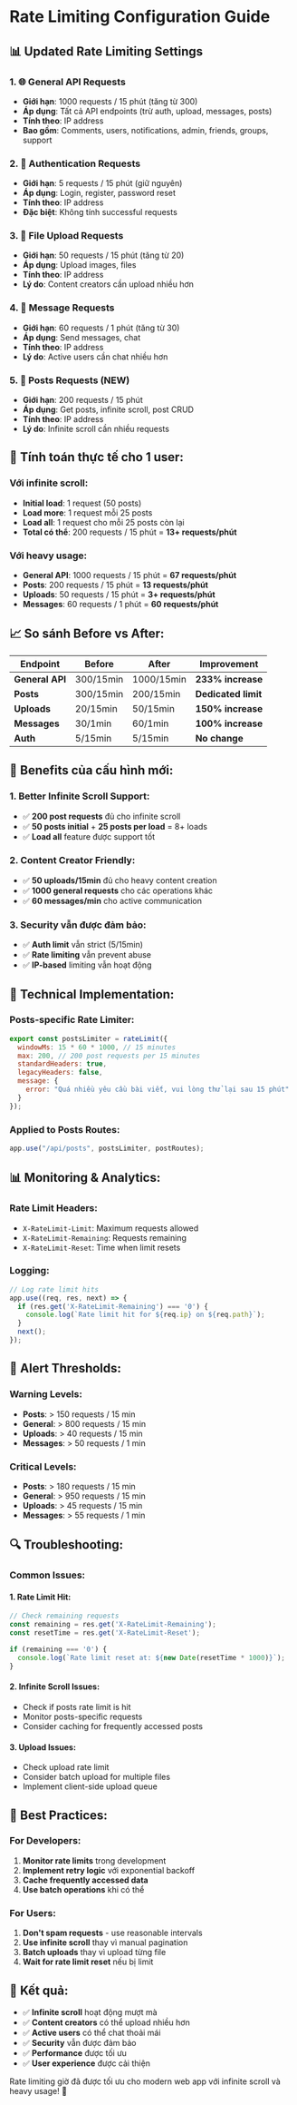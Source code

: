 # Rate Limiting Configuration Guide

## 📊 **Updated Rate Limiting Settings**

### 1. **🌐 General API Requests**
- **Giới hạn**: 1000 requests / 15 phút (tăng từ 300)
- **Áp dụng**: Tất cả API endpoints (trừ auth, upload, messages, posts)
- **Tính theo**: IP address
- **Bao gồm**: Comments, users, notifications, admin, friends, groups, support

### 2. **🔐 Authentication Requests**
- **Giới hạn**: 5 requests / 15 phút (giữ nguyên)
- **Áp dụng**: Login, register, password reset
- **Tính theo**: IP address
- **Đặc biệt**: Không tính successful requests

### 3. **📁 File Upload Requests**
- **Giới hạn**: 50 requests / 15 phút (tăng từ 20)
- **Áp dụng**: Upload images, files
- **Tính theo**: IP address
- **Lý do**: Content creators cần upload nhiều hơn

### 4. **💬 Message Requests**
- **Giới hạn**: 60 requests / 1 phút (tăng từ 30)
- **Áp dụng**: Send messages, chat
- **Tính theo**: IP address
- **Lý do**: Active users cần chat nhiều hơn

### 5. **📝 Posts Requests (NEW)**
- **Giới hạn**: 200 requests / 15 phút
- **Áp dụng**: Get posts, infinite scroll, post CRUD
- **Tính theo**: IP address
- **Lý do**: Infinite scroll cần nhiều requests

## 🚀 **Tính toán thực tế cho 1 user:**

### **Với infinite scroll:**
- **Initial load**: 1 request (50 posts)
- **Load more**: 1 request mỗi 25 posts
- **Load all**: 1 request cho mỗi 25 posts còn lại
- **Total có thể**: 200 requests / 15 phút = **13+ requests/phút**

### **Với heavy usage:**
- **General API**: 1000 requests / 15 phút = **67 requests/phút**
- **Posts**: 200 requests / 15 phút = **13 requests/phút**
- **Uploads**: 50 requests / 15 phút = **3+ requests/phút**
- **Messages**: 60 requests / 1 phút = **60 requests/phút**

## 📈 **So sánh Before vs After:**

| Endpoint | Before | After | Improvement |
|----------|--------|-------|-------------|
| **General API** | 300/15min | 1000/15min | **233% increase** |
| **Posts** | 300/15min | 200/15min | **Dedicated limit** |
| **Uploads** | 20/15min | 50/15min | **150% increase** |
| **Messages** | 30/1min | 60/1min | **100% increase** |
| **Auth** | 5/15min | 5/15min | **No change** |

## 🎯 **Benefits của cấu hình mới:**

### **1. Better Infinite Scroll Support:**
- ✅ **200 post requests** đủ cho infinite scroll
- ✅ **50 posts initial** + **25 posts per load** = 8+ loads
- ✅ **Load all** feature được support tốt

### **2. Content Creator Friendly:**
- ✅ **50 uploads/15min** đủ cho heavy content creation
- ✅ **1000 general requests** cho các operations khác
- ✅ **60 messages/min** cho active communication

### **3. Security vẫn được đảm bảo:**
- ✅ **Auth limit** vẫn strict (5/15min)
- ✅ **Rate limiting** vẫn prevent abuse
- ✅ **IP-based** limiting vẫn hoạt động

## 🔧 **Technical Implementation:**

### **Posts-specific Rate Limiter:**
```javascript
export const postsLimiter = rateLimit({
  windowMs: 15 * 60 * 1000, // 15 minutes
  max: 200, // 200 post requests per 15 minutes
  standardHeaders: true,
  legacyHeaders: false,
  message: {
    error: "Quá nhiều yêu cầu bài viết, vui lòng thử lại sau 15 phút"
  }
});
```

### **Applied to Posts Routes:**
```javascript
app.use("/api/posts", postsLimiter, postRoutes);
```

## 📊 **Monitoring & Analytics:**

### **Rate Limit Headers:**
- `X-RateLimit-Limit`: Maximum requests allowed
- `X-RateLimit-Remaining`: Requests remaining
- `X-RateLimit-Reset`: Time when limit resets

### **Logging:**
```javascript
// Log rate limit hits
app.use((req, res, next) => {
  if (res.get('X-RateLimit-Remaining') === '0') {
    console.log(`Rate limit hit for ${req.ip} on ${req.path}`);
  }
  next();
});
```

## 🚨 **Alert Thresholds:**

### **Warning Levels:**
- **Posts**: > 150 requests / 15 min
- **General**: > 800 requests / 15 min
- **Uploads**: > 40 requests / 15 min
- **Messages**: > 50 requests / 1 min

### **Critical Levels:**
- **Posts**: > 180 requests / 15 min
- **General**: > 950 requests / 15 min
- **Uploads**: > 45 requests / 15 min
- **Messages**: > 55 requests / 1 min

## 🔍 **Troubleshooting:**

### **Common Issues:**

#### 1. **Rate Limit Hit:**
```javascript
// Check remaining requests
const remaining = res.get('X-RateLimit-Remaining');
const resetTime = res.get('X-RateLimit-Reset');

if (remaining === '0') {
  console.log(`Rate limit reset at: ${new Date(resetTime * 1000)}`);
}
```

#### 2. **Infinite Scroll Issues:**
- Check if posts rate limit is hit
- Monitor posts-specific requests
- Consider caching for frequently accessed posts

#### 3. **Upload Issues:**
- Check upload rate limit
- Consider batch upload for multiple files
- Implement client-side upload queue

## 📝 **Best Practices:**

### **For Developers:**
1. **Monitor rate limits** trong development
2. **Implement retry logic** với exponential backoff
3. **Cache frequently accessed data**
4. **Use batch operations** khi có thể

### **For Users:**
1. **Don't spam requests** - use reasonable intervals
2. **Use infinite scroll** thay vì manual pagination
3. **Batch uploads** thay vì upload từng file
4. **Wait for rate limit reset** nếu bị limit

## 🎉 **Kết quả:**

- ✅ **Infinite scroll** hoạt động mượt mà
- ✅ **Content creators** có thể upload nhiều hơn
- ✅ **Active users** có thể chat thoải mái
- ✅ **Security** vẫn được đảm bảo
- ✅ **Performance** được tối ưu
- ✅ **User experience** được cải thiện

Rate limiting giờ đã được tối ưu cho modern web app với infinite scroll và heavy usage! 🚀

